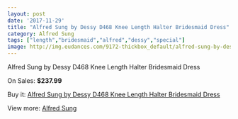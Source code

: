 ```yaml
---
layout: post
date: '2017-11-29'
title: "Alfred Sung by Dessy D468 Knee Length Halter Bridesmaid Dress"
category: Alfred Sung
tags: ["length","bridesmaid","alfred","dessy","special"]
image: http://img.eudances.com/9172-thickbox_default/alfred-sung-by-dessy-d468-knee-length-halter-bridesmaid-dress.jpg
---
```

Alfred Sung by Dessy D468 Knee Length Halter Bridesmaid Dress

On Sales: **$237.99**
<a href="https://www.eudances.com/en/alfred-sung/3079-alfred-sung-by-dessy-d468-knee-length-halter-bridesmaid-dress.html"><amp-img layout="responsive" width="600" height="600" src="//img.eudances.com/9172-thickbox_default/alfred-sung-by-dessy-d468-knee-length-halter-bridesmaid-dress.jpg" alt="Alfred Sung by Dessy D468 Knee Length Halter Bridesmaid Dress 0" /></a>
<a href="https://www.eudances.com/en/alfred-sung/3079-alfred-sung-by-dessy-d468-knee-length-halter-bridesmaid-dress.html"><amp-img layout="responsive" width="600" height="600" src="//img.eudances.com/9175-thickbox_default/alfred-sung-by-dessy-d468-knee-length-halter-bridesmaid-dress.jpg" alt="Alfred Sung by Dessy D468 Knee Length Halter Bridesmaid Dress 1" /></a>
<a href="https://www.eudances.com/en/alfred-sung/3079-alfred-sung-by-dessy-d468-knee-length-halter-bridesmaid-dress.html"><amp-img layout="responsive" width="600" height="600" src="//img.eudances.com/9174-thickbox_default/alfred-sung-by-dessy-d468-knee-length-halter-bridesmaid-dress.jpg" alt="Alfred Sung by Dessy D468 Knee Length Halter Bridesmaid Dress 2" /></a>
<a href="https://www.eudances.com/en/alfred-sung/3079-alfred-sung-by-dessy-d468-knee-length-halter-bridesmaid-dress.html"><amp-img layout="responsive" width="600" height="600" src="//img.eudances.com/9173-thickbox_default/alfred-sung-by-dessy-d468-knee-length-halter-bridesmaid-dress.jpg" alt="Alfred Sung by Dessy D468 Knee Length Halter Bridesmaid Dress 3" /></a>

Buy it: [Alfred Sung by Dessy D468 Knee Length Halter Bridesmaid Dress](https://www.eudances.com/en/alfred-sung/3079-alfred-sung-by-dessy-d468-knee-length-halter-bridesmaid-dress.html "Alfred Sung by Dessy D468 Knee Length Halter Bridesmaid Dress")

View more: [Alfred Sung](https://www.eudances.com/en/52-alfred-sung "Alfred Sung")